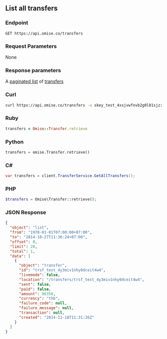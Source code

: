 ## List all transfers

### Endpoint

```
GET https://api.omise.co/transfers
```

### Request Parameters

None

### Response parameters

A [paginated list](/api/pagination) of [transfers](/api/transfers#the-transfer-object)

### Curl

```sh
curl https://api.omise.co/transfers -u skey_test_4xsjvwfnvb2g0l81sjz:
```

### Ruby

```ruby
transfers = Omise::Transfer.retrieve
```

### Python

```python
transfers = omise.Transfer.retrieve()
```

### C&#35;

```c#
var transfers = client.TransferService.GetAllTransfers();
```

### PHP

```php
$transfers = Omise\Transfer::retrieve();
```

### JSON Response

```json
{
  "object": "list",
  "from": "1970-01-01T07:00:00+07:00",
  "to": "2014-10-27T11:36:24+07:00",
  "offset": 0,
  "limit": 20,
  "total": 1,
  "data": [
    {
      "object": "transfer",
      "id": "trsf_test_4y3miv1nhy0dceit4w4",
      "livemode": false,
      "location": "/transfers/trsf_test_4y3miv1nhy0dceit4w4",
      "sent": false,
      "paid": false,
      "amount": 96350,
      "currency": "thb",
      "failure_code": null,
      "failure_message": null,
      "transaction": null,
      "created": "2014-11-18T11:31:26Z"
    }
  ]
}
```
